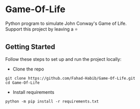 # Game-Of-Life

Python program to simulate John Conway's Game of Life.
</br>
Support this project by leaving a :star:

## Getting Started

Follow these steps to set up and run the project locally:

- Clone the repo

```commandline
git clone https://github.com/Fahad-Habib/Game-Of-Life.git
cd Game-Of-Life
```

- Install requirements

```commandline
python -m pip install -r requirements.txt
```
